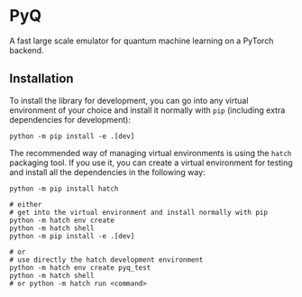 # PyQ

A fast large scale emulator for quantum machine learning on a PyTorch backend.

## Installation

To install the library for development, you can go into any virtual environment of your
choice and install it normally with `pip` (including extra dependencies for development):

```
python -m pip install -e .[dev]
```

The recommended way of managing virtual environments is using the `hatch` packaging tool. If
you use it, you can create a virtual environment for testing and install all the dependencies
in the following way:

```
python -m pip install hatch

# either
# get into the virtual environment and install normally with pip
python -m hatch env create
python -m hatch shell
python -m pip install -e .[dev]

# or
# use directly the hatch development environment
python -m hatch env create pyq_test
python -m hatch shell 
# or python -m hatch run <command>
```

